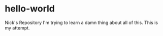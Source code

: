 # hello-world
Nick's Repository
I'm trying to learn a damn thing about all of this.
This is my attempt.
